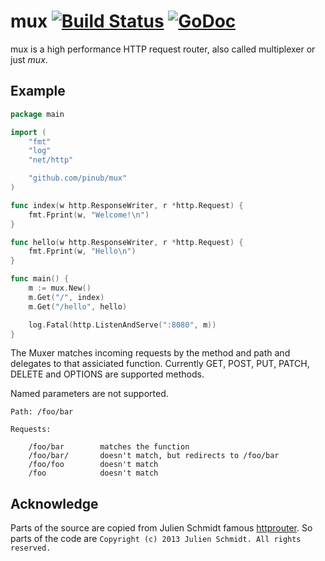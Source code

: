 # mux [![Build Status](https://semaphoreci.com/api/v1/dabio/mux/branches/master/shields_badge.svg)](https://semaphoreci.com/dabio/mux) [![GoDoc](https://godoc.org/github.com/pinub/mux?status.svg)](https://godoc.org/github.com/pinub/mux)

mux is a high performance HTTP request router, also called multiplexer or just _mux_.

## Example

```go
package main

import (
    "fmt"
    "log"
    "net/http"

    "github.com/pinub/mux"
)

func index(w http.ResponseWriter, r *http.Request) {
    fmt.Fprint(w, "Welcome!\n")
}

func hello(w http.ResponseWriter, r *http.Request) {
    fmt.Fprint(w, "Hello\n")
}

func main() {
    m := mux.New()
    m.Get("/", index)
    m.Get("/hello", hello)

    log.Fatal(http.ListenAndServe(":8080", m))
}
```

The Muxer matches incoming requests by the method and path and delegates to that assiciated function. Currently GET, POST, PUT, PATCH, DELETE and OPTIONS are supported methods.

Named parameters are not supported.

```
Path: /foo/bar

Requests:

    /foo/bar        matches the function
    /foo/bar/       doesn't match, but redirects to /foo/bar
    /foo/foo        doesn't match
    /foo            doesn't match
```

## Acknowledge

Parts of the source are copied from Julien Schmidt famous [httprouter](https://github.com/julienschmidt/httprouter). So parts of the code are `Copyright (c) 2013 Julien Schmidt. All rights reserved.`
